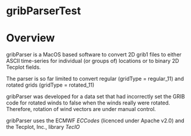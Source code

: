 #  gribParserTest

<h1>Overview</h1>
<p>gribParser is a MacOS based software to convert 2D grib1 files to either ASCII time-series for individual (or groups of) locations or to binary 2D Tecplot fields. </p>
<p>The parser is so far limited to convert regular (gridType = regular_11) and rotated grids  (gridType = rotated_11)</p>
<p>gribParser was developed for a data set that had incorrectly set the GRIB code for rotated winds to false when the winds really were rotated. Therefore, rotation of wind vectors are under manual control. </p>
<p>gribParser uses the ECMWF <em>ECCodes</em>  (licenced under Apache v2.0) and the Tecplot, Inc., library <em>TecIO</em> </p>

